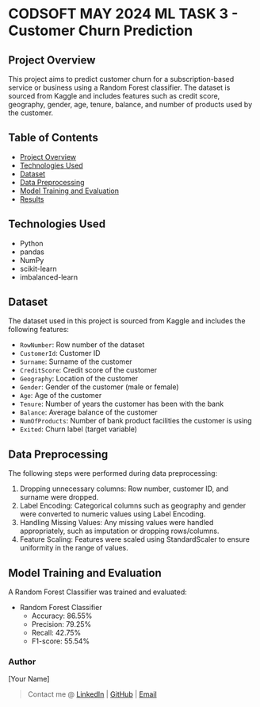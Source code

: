 # CODSOFT MAY 2024 ML TASK 3 - Customer Churn Prediction

## Project Overview

This project aims to predict customer churn for a subscription-based service or business using a Random Forest classifier. The dataset is sourced from Kaggle and includes features such as credit score, geography, gender, age, tenure, balance, and number of products used by the customer.

## Table of Contents

- [Project Overview](#project-overview)
- [Technologies Used](#technologies-used)
- [Dataset](#dataset)
- [Data Preprocessing](#data-preprocessing)
- [Model Training and Evaluation](#model-training-and-evaluation)
- [Results](#results)

## Technologies Used

- Python
- pandas
- NumPy
- scikit-learn
- imbalanced-learn

## Dataset

The dataset used in this project is sourced from Kaggle and includes the following features:
- `RowNumber`: Row number of the dataset
- `CustomerId`: Customer ID
- `Surname`: Surname of the customer
- `CreditScore`: Credit score of the customer
- `Geography`: Location of the customer
- `Gender`: Gender of the customer (male or female)
- `Age`: Age of the customer
- `Tenure`: Number of years the customer has been with the bank
- `Balance`: Average balance of the customer
- `NumOfProducts`: Number of bank product facilities the customer is using
- `Exited`: Churn label (target variable)

## Data Preprocessing

The following steps were performed during data preprocessing:
1. Dropping unnecessary columns: Row number, customer ID, and surname were dropped.
2. Label Encoding: Categorical columns such as geography and gender were converted to numeric values using Label Encoding.
3. Handling Missing Values: Any missing values were handled appropriately, such as imputation or dropping rows/columns.
4. Feature Scaling: Features were scaled using StandardScaler to ensure uniformity in the range of values.

## Model Training and Evaluation

A Random Forest Classifier was trained and evaluated:
- Random Forest Classifier
  - Accuracy: 86.55%
  - Precision: 79.25%
  - Recall: 42.75%
  - F1-score: 55.54%

### Author

[Your Name]
> Contact me @ [LinkedIn](#) | [GitHub](#) | [Email](#)

